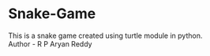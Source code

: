 # Snake-Game
This is a snake game created using turtle module in python.
<br>
Author - R P Aryan Reddy
